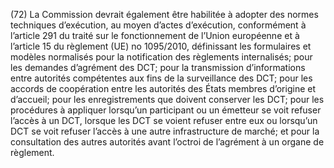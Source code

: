 (72) La Commission devrait également être habilitée à adopter des normes techniques d’exécution, au moyen d’actes d’exécution, conformément à l’article 291 du traité sur le fonctionnement de l’Union européenne et à l’article 15 du règlement (UE) no 1095/2010, définissant les formulaires et modèles normalisés pour la notification des règlements internalisés; pour les demandes d’agrément des DCT; pour la transmission d’informations entre autorités compétentes aux fins de la surveillance des DCT; pour les accords de coopération entre les autorités des États membres d’origine et d’accueil; pour les enregistrements que doivent conserver les DCT; pour les procédures à appliquer lorsqu’un participant ou un émetteur se voit refuser l’accès à un DCT, lorsque les DCT se voient refuser entre eux ou lorsqu’un DCT se voit refuser l’accès à une autre infrastructure de marché; et pour la consultation des autres autorités avant l’octroi de l’agrément à un organe de règlement.